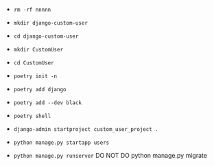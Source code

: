 - `rm -rf nnnnn`

- `mkdir django-custom-user`
- `cd django-custom-user`
- `mkdir CustomUser`
- `cd CustomUser`
- `poetry init -n`
- `poetry add django`
- `poetry add --dev black`
- `poetry shell`
- `django-admin startproject custom_user_project .`
- `python manage.py startapp users`
-  `python manage.py runserver` DO NOT DO python manage.py migrate

